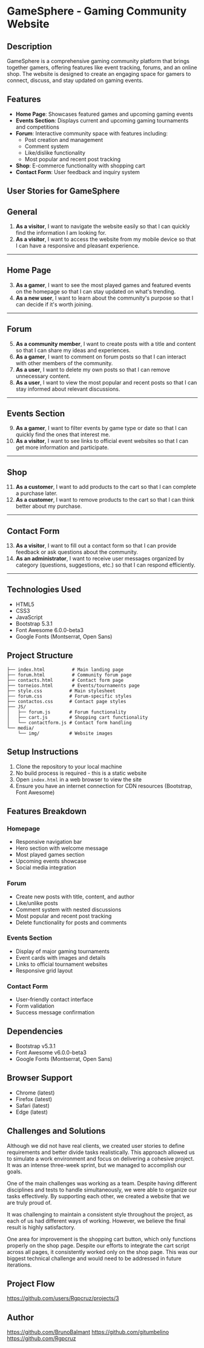 # GameSphere - Gaming Community Website

## Description
GameSphere is a comprehensive gaming community platform that brings together gamers, offering features like event tracking, forums, and an online shop. The website is designed to create an engaging space for gamers to connect, discuss, and stay updated on gaming events.

## Features
- **Home Page**: Showcases featured games and upcoming gaming events
- **Events Section**: Displays current and upcoming gaming tournaments and competitions
- **Forum**: Interactive community space with features including:
  - Post creation and management
  - Comment system
  - Like/dislike functionality
  - Most popular and recent post tracking
- **Shop**: E-commerce functionality with shopping cart
- **Contact Form**: User feedback and inquiry system


## User Stories for GameSphere

## General
1. **As a visitor**, I want to navigate the website easily so that I can quickly find the information I am looking for.  
2. **As a visitor**, I want to access the website from my mobile device so that I can have a responsive and pleasant experience.  

---

## Home Page
3. **As a gamer**, I want to see the most played games and featured events on the homepage so that I can stay updated on what's trending.  
4. **As a new user**, I want to learn about the community's purpose so that I can decide if it's worth joining.  

---

## Forum
5. **As a community member**, I want to create posts with a title and content so that I can share my ideas and experiences.  
6. **As a gamer**, I want to comment on forum posts so that I can interact with other members of the community.  
7. **As a user**, I want to delete my own posts so that I can remove unnecessary content.  
8. **As a user**, I want to view the most popular and recent posts so that I can stay informed about relevant discussions.  

---

## Events Section

9. **As a gamer**, I want to filter events by game type or date so that I can quickly find the ones that interest me.  
10. **As a visitor**, I want to see links to official event websites so that I can get more information and participate.  

---

## Shop
11. **As a customer**, I want to add products to the cart so that I can complete a purchase later.     
12. **As a customer**, I want to remove products to the cart so that I can think better about my purchase. 

---

## Contact Form
13. **As a visitor**, I want to fill out a contact form so that I can provide feedback or ask questions about the community.  
14. **As an administrator**, I want to receive user messages organized by category (questions, suggestions, etc.) so that I can respond efficiently.  

---


## Technologies Used
- HTML5
- CSS3
- JavaScript
- Bootstrap 5.3.1
- Font Awesome 6.0.0-beta3
- Google Fonts (Montserrat, Open Sans)

## Project Structure
```
├── index.html          # Main landing page
├── forum.html          # Community forum page
├── contacts.html       # Contact form page
├── torneios.html       # Events/tournaments page
├── style.css          # Main stylesheet
├── forum.css          # Forum-specific styles
├── contactos.css      # Contact page styles
├── JS/
│   ├── forum.js       # Forum functionality
│   ├── cart.js        # Shopping cart functionality
│   └── contactform.js # Contact form handling
└── media/
    └── img/           # Website images
```

## Setup Instructions
1. Clone the repository to your local machine
2. No build process is required - this is a static website
3. Open `index.html` in a web browser to view the site
4. Ensure you have an internet connection for CDN resources (Bootstrap, Font Awesome)

## Features Breakdown

### Homepage
- Responsive navigation bar
- Hero section with welcome message
- Most played games section
- Upcoming events showcase
- Social media integration

### Forum
- Create new posts with title, content, and author
- Like/unlike posts
- Comment system with nested discussions
- Most popular and recent post tracking
- Delete functionality for posts and comments

### Events Section
- Display of major gaming tournaments
- Event cards with images and details
- Links to official tournament websites
- Responsive grid layout

### Contact Form
- User-friendly contact interface
- Form validation
- Success message confirmation

## Dependencies
- Bootstrap v5.3.1
- Font Awesome v6.0.0-beta3
- Google Fonts (Montserrat, Open Sans)

## Browser Support
- Chrome (latest)
- Firefox (latest)
- Safari (latest)
- Edge (latest)

## Challenges and Solutions

Although we did not have real clients, we created user stories to define requirements and better divide tasks realistically. This approach allowed us to simulate a work environment and focus on delivering a cohesive project. It was an intense three-week sprint, but we managed to accomplish our goals.  

One of the main challenges was working as a team. Despite having different disciplines and tests to handle simultaneously, we were able to organize our tasks effectively. By supporting each other, we created a website that we are truly proud of.  

It was challenging to maintain a consistent style throughout the project, as each of us had different ways of working. However, we believe the final result is highly satisfactory.  

One area for improvement is the shopping cart button, which only functions properly on the shop page. Despite our efforts to integrate the cart script across all pages, it consistently worked only on the shop page. This was our biggest technical challenge and would need to be addressed in future iterations.  

## Project Flow

https://github.com/users/Rgpcruz/projects/3

## Author
https://github.com/BrunoBalmant
https://github.com/gitumbelino
https://github.com/Rgpcruz


